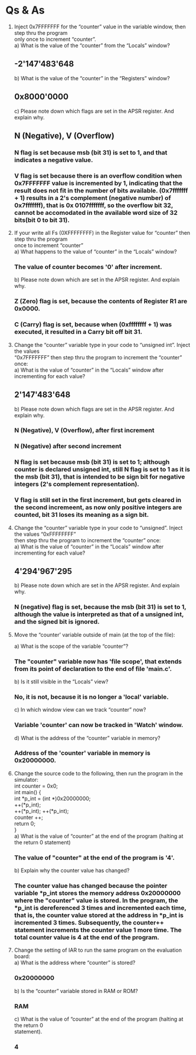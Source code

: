 # Qs & As
1. Inject 0x7FFFFFFF for the “counter” value in the variable window, then step thru the program   
   only once to increment “counter”.  
   a) What is the value of the “counter” from the “Locals” window?  
      ## -2'147'483'648
   b) What is the value of the “counter” in the “Registers” window?  
      ## 0x8000'0000
   c) Please note down which flags are set in the APSR register. And explain why.  
      ## N (Negative), V (Overflow)
      ### N flag is set because msb (bit 31) is set to 1, and that indicates a negative value.
      ### V flag is set because there is an overflow condition when 0x7FFFFFFF value is incremented by 1, indicating that the result does not fit in the number of bits available. (0x7fffffff + 1) results in a 2's complement (negative number) of 0x7fffffff), that is 0x 0107fffffff, so the overflow bit 32, cannot be accomodated in the available word size of 32 bits(bit 0 to bit 31).
   
2. If your write all Fs (0XFFFFFFFF) in the Register value for “counter” then step thru the program  
   once to increment “counter”  
   a) What happens to the value of “counter” in the “Locals” window?  
      ### The value of counter becomes '0' after increment.
      
   b) Please note down which are set in the APSR register. And explain why.  
      ### Z (Zero) flag is set, because the contents of Register R1 are 0x0000.
      ### C (Carry) flag is set, because when (0xffffffff + 1) was executed, it resulted in a Carry bit off bit 31.
   
3. Change the “counter” variable type in your code to “unsigned int”. Inject the values  
   “0x7FFFFFFF” then step thru the program to increment the “counter” once:  
   a) What is the value of “counter” in the “Locals” window after incrementing for each value?  
      ## 2'147'483'648
     
   b) Please note down which flags are set in the APSR register. And explain why.  
      ### N (Negative), V (Overflow), after first increment
      ### N (Negative) after second increment
      ### N flag is set because msb (bit 31) is set to 1; although counter is declared unsigned int, still N flag is set to 1 as it is the msb (bit 31), that is intended to be sign bit for negative integers (2's complement representation).
      ### V flag is still set in the first increment, but gets cleared in the second incremeent, as now only positive integers are counted, bit 31 loses its meaning as a sign bit. 
 4. Change the “counter” variable type in your code to “unsigned”. Inject the values “0xFFFFFFFF”  
    then step thru the program to increment the “counter” once:  
    a) What is the value of “counter” in the “Locals” window after incrementing for each value?  
    ## 4'294'967'295  
    b) Please note down which are set in the APSR register. And explain why.  
    ### N (negative) flag is set, because the msb (bit 31) is set to 1, although the value is interpreted as that of a unsigned int, and the signed bit is ignored.
  
 5. Move the “counter’ variable outside of main (at the top of the file):  
     
     a) What is the scope of the variable “counter”?  
     ### The "counter" variable now has 'file scope', that extends from its point of declaration to the end of file 'main.c'.  
     
     b) Is it still visible in the “Locals” view?  
     ### No, it is not, because it is no longer a 'local' variable.
   
     c) In which window view can we track “counter” now?  
     ### Variable 'counter' can now be tracked in 'Watch' window.
   
     d) What is the address of the “counter” variable in memory?  
     ### Address of the 'counter' variable in memory is 0x20000000.
   
 6. Change the source code to the following, then run the program in the simulator:  
      int counter = 0x0;  
      int main() {  
      int *p_int = (int *)0x20000000;  
      ++(*p_int);  
      ++(*p_int);
      ++(*p_int);  
      counter ++;  
      return 0;  
      }  
     a) What is the value of “counter” at the end of the program (halting at the return 0 statement)  
     ### The value of "counter" at the end of the program is '4'.   
  
     b) Explain why the counter value has changed?  
     ### The counter value has changed because the pointer variable *p_int stores the memory address 0x20000000 where the "counter" value is stored. In the program, the *p_int is dereferenced 3 times and incremented each time, that is, the counter value stored at the address in *p_int is incremented 3 times. Subsequently, the counter++ statement increments the counter value 1 more time. The total counter value is 4 at the end of the program.  
     
   7. Change the setting of IAR to run the same program on the evaluation board:  
      a) What is the address where “counter” is stored?  
      ### 0x20000000
     
      b) Is the “counter” variable stored in RAM or ROM?  
      ### RAM
     
      c) What is the value of “counter” at the end of the program (halting at the return 0  
        statement).  
      ### 4
 
  
  


